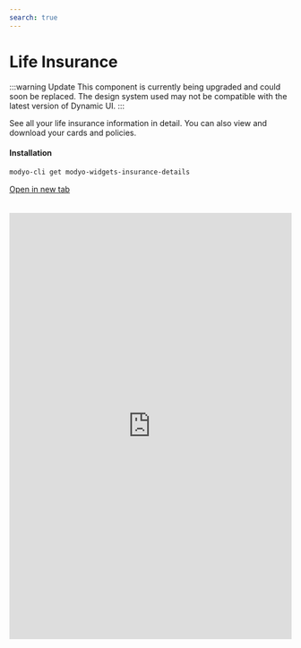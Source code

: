 ```yaml
---
search: true
---
```


# Life Insurance

:::warning Update
This component is currently being upgraded and could soon be replaced. The design system used may not be compatible with the latest version of Dynamic UI.
:::

See all your life insurance information in detail. You can also view and download your cards and policies.

#### Installation

```bash
modyo-cli get modyo-widgets-insurance-details
```

[Open in new tab](https://widgets.modyo.com/insurance/retail/detailed-view)

<iframe id="widgetFrame" src="https://widgets.modyo.com/insurance/retail/detailed-view" width="100%" frameBorder="0" style="min-height:762px;overflow:auto;margin-top:20px;"/>

| Features | Description |
| ------------- | ----------- |
| Contractor Details  | You will be able to see the details of the contractor and the policy such as name, email, telephone number, name of the policy, and value of the policy. |
| Coverage Details | By clicking on the coverage, you will be able to see all the clauses of your policy and their details. |
| Policy Value Details | See the value of your policy assets and see the balance details of your accounts and investment portfolio. |
| Fund Information | View and download the details of your investment portfolio. You will be able to see the different funds, the distribution (in %) of your account, the share value, the profitability in the month, and the profitability in the current year. | 

<script>

  export default {
    mounted() {

      function setIframeHeightCO(id, ht) {
          var ifrm = document.getElementById(id);
          if(ifrm) {
            ifrm.style.height = ht + 4 + "px";
          }
      }
      // iframed document sends its height using postMessage
      function handleDocHeightMsg(e) {
          // check origin
          if ( e.origin === 'https://widgets.modyo.com' ) {
              // parse data
              var data = JSON.parse( e.data );

              console.log('data:', data)
              // check data object
              if ( data['docHeight'] ) {
                  setIframeHeightCO( 'widgetFrame', data['docHeight'] );
              } else {
                  setIframeHeightCO( 'widgetFrame', 700 );
              }
          }
      }

      // assign message handler
      if ( window.addEventListener ) {
          window.addEventListener('message', handleDocHeightMsg, false);
      }
    }
  }
 </script>
